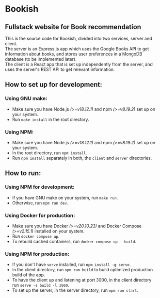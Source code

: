 # Bookish
## Fullstack website for Book recommendation
This is the source code for Bookish, divided into two services, server and client.  
The server is an Express.js app which uses the Google Books API to get information about books, and stores user preferences in a MongoDB database (to be implemented later).  
The client is a React app that is set up independently from the server, and uses the server's REST API to get relevant information.

## How to set up for development:

### Using GNU make:
- Make sure you have Node.js *(>=v18.12.1)* and npm *(>=v8.19.2)* set up on your system.
- Run `make install` in the root directory.

### Using NPM:
- Make sure you have Node.js *(>=v18.12.1)* and npm *(>=v8.19.2)* set up on your system.
- In the root directory, run `npm install`.
- Run `npm install` separately in both, the `client` and `server` directories.

## How to run:

### Using NPM for development:
- If you have GNU make on your system, run `make run`.
- Otherwise, run `npm run dev`.

### Using Docker for production:
- Make sure you have Docker *(>=v20.10.23)* and Docker Compose *(>=v2.15.1)* installed on your system.
- Run `docker compose up`.
- To rebuild cached containers, run `docker compose up --build`.

### Using NPM for production:
- If you don't have `serve` installed, run `npm install -g serve`.
- In the client directory, run `npm run build` to build optimized production build of the app.
- To have the client up and listening at port 3000, in the client directory run `serve -s build -l 3000`.
- To set up the server, in the server directory, run `npm run start`.